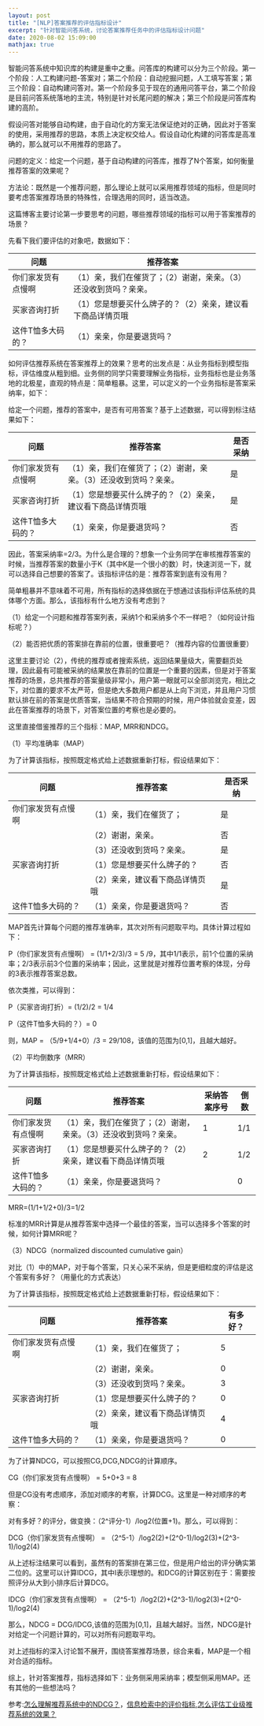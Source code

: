 ```yaml
---
layout: post
title: "[NLP]答案推荐的评估指标设计"
excerpt: "针对智能问答系统，讨论答案推荐任务中的评估指标设计问题"
date: 2020-08-02 15:09:00
mathjax: true
---
```


智能问答系统中知识库的构建是重中之重。问答库的构建可以分为三个阶段。第一个阶段：人工构建问题-答案对；第二个阶段：自动挖掘问题，人工填写答案；第三个阶段：自动构建问答对。第一个阶段多见于现在的通用问答平台，第二个阶段是目前问答系统落地的主流，特别是针对长尾问题的解决；第三个阶段是问答库构建的高阶。

假设问答对能够自动构建，由于自动化的方案无法保证绝对的正确，因此对于答案的使用，采用推荐的思路，本质上决定权交给人。假设自动化构建的问答库是高准确的，那么就可以不用推荐的思路了。

问题的定义：给定一个问题，基于自动构建的问答库，推荐了N个答案，如何衡量推荐答案的效果呢？

方法论：既然是一个推荐问题，那么理论上就可以采用推荐领域的指标，但是同时要考虑答案推荐场景的特殊性，合理选用的同时，适当改造。

这篇博客主要讨论第一步要思考的问题，哪些推荐领域的指标可以用于答案推荐的场景？

先看下我们要评估的对象吧，数据如下：

|问题|推荐答案|
|------|------|
|你们家发货有点慢啊|（1）亲，我们在催货了；（2）谢谢，亲亲。（3）还没收到货吗？亲亲。|
|买家咨询打折|（1）您是想要买什么牌子的？（2）亲亲，建议看下商品详情页哦|
|这件T恤多大码的？|（1）亲亲，你是要退货吗？|

如何评估推荐系统在答案推荐上的效果？思考的出发点是：从业务指标到模型指标，评估维度从粗到细。业务侧的同学只需要理解业务指标，业务指标也是业务落地的北极星，直观的特点是：简单粗暴。这里，可以定义的一个业务指标是答案采纳率，如下：

给定一个问题，推荐的答案中，是否有可用答案？基于上述数据，可以得到标注结果如下：

|问题|推荐答案|是否采纳|
|------|------|------|
|你们家发货有点慢啊|（1）亲，我们在催货了；（2）谢谢，亲亲。（3）还没收到货吗？亲亲。|是|
|买家咨询打折|（1）您是想要买什么牌子的？（2）亲亲，建议看下商品详情页哦|是|
|这件T恤多大码的？|（1）亲亲，你是要退货吗？|否|

因此，答案采纳率=2/3。为什么是合理的？想象一个业务同学在审核推荐答案的时候，当推荐答案的数量小于K（其中K是一个很小的数）时，快速浏览一下，就可以选择自己想要的答案了。该指标评估的是：推荐答案到底有没有用？

简单粗暴并不意味着不可用，所有指标的选择依据在于想通过该指标评估系统的具体哪个方面。那么，该指标有什么地方没有考虑到？

（1）给定一个问题和推荐答案列表，采纳1个和采纳多个不一样吧？（如何设计指标呢？）

（2）能否把优质的答案排在靠前的位置，很重要吧？（推荐内容的位置很重要）

这里主要讨论（2），传统的推荐或者搜索系统，返回结果量级大，需要翻页处理，因此最有可能被采纳的结果放在靠前的位置是一个重要的因素，但是对于答案推荐的场景，总共推荐的答案量级非常小，用户第一眼就可以全部浏览完，相比之下，对位置的要求不太严苛，但是绝大多数用户都是从上向下浏览，并且用户习惯默认排在前的答案是优质答案，当结果不符合预期的时候，用户体验就会变差，因此在答案推荐的场景下，对答案位置的考察也是必要的。

这里直接借鉴推荐的三个指标：MAP, MRR和NDCG。

（1）平均准确率（MAP）

为了计算该指标，按照既定格式给上述数据重新打标，假设结果如下：

问题|推荐答案|是否采纳|
|------|------|------|
|你们家发货有点慢啊|（1）亲，我们在催货了；|是|
||（2）谢谢，亲亲。|否|
||（3）还没收到货吗？亲亲。|是|
|买家咨询打折|（1）您是想要买什么牌子的？|否|
||（2）亲亲，建议看下商品详情页哦|是|
|这件T恤多大码的？|（1）亲亲，你是要退货吗？|否|

MAP首先计算每个问题的推荐准确率，其次对所有问题取平均。具体计算过程如下：

P（你们家发货有点慢啊） = (1/1+2/3)/3 = 5 /9，其中1/1表示，前1个位置的采纳率；2/3表示前3个位置的采纳率；因此，这里就是对推荐位置考察的体现，分母的3表示推荐答案总数。

依次类推，可以得到：

P（买家咨询打折）= (1/2)/2  = 1/4

P（这件T恤多大码的？）= 0

则，MAP = （5/9+1/4+0）/3 = 29/108，该值的范围为[0,1]，且越大越好。

（2）平均倒数序（MRR）

为了计算该指标，按照既定格式给上述数据重新打标，假设结果如下：

|问题|推荐答案|采纳答案序号|倒数|
|------|------|------|------|
|你们家发货有点慢啊|（1）亲，我们在催货了；（2）谢谢，亲亲。（3）还没收到货吗？亲亲。|1|1/1|
|买家咨询打折|（1）您是想要买什么牌子的？（2）亲亲，建议看下商品详情页哦|2|1/2|
|这件T恤多大码的？|（1）亲亲，你是要退货吗？||0|

MRR=(1/1+1/2+0)/3=1/2

标准的MRR计算是从推荐答案中选择一个最佳的答案，当可以选择多个答案的时候，如何计算MRR呢？

（3）NDCG（normalized discounted cumulative gain）

对比（1）中的MAP，对于每个答案，只关心采不采纳，但是更细粒度的评估是这个答案有多好？（用量化的方式表达）

为了计算该指标，按照既定格式给上述数据重新打标，假设结果如下：

问题|推荐答案|有多好？|
|------|------|------|
|你们家发货有点慢啊|（1）亲，我们在催货了；|5|
||（2）谢谢，亲亲。|0|
||（3）还没收到货吗？亲亲。|3|
|买家咨询打折|（1）您是想要买什么牌子的？|0|
||（2）亲亲，建议看下商品详情页哦|4|
|这件T恤多大码的？|（1）亲亲，你是要退货吗？|0|

为了计算NDCG，可以按照CG,DCG,NDCG的计算顺序。

CG（你们家发货有点慢啊） = 5+0+3 = 8

但是CG没有考虑顺序，添加对顺序的考察，计算DCG。这里是一种对顺序的考察：

对有多好？的评分，做变换：（2^评分-1）/log2(位置+1)。那么，可以得到：

DCG（你们家发货有点慢啊） = （2^5-1）/log2(2)+(2^0-1)/log2(3)+(2^3-1)/log2(4)

从上述标注结果可以看到，虽然有的答案排在第三位，但是用户给出的评分确实第二位的。这里可以计算IDCG，其中I表示理想的。和DCG的计算区别在于：需要按照评分从大到小排序后计算DCG。

IDCG（你们家发货有点慢啊） = （2^5-1）/log2(2)+(2^3-1)/log2(3)+(2^0-1)/log2(4)

那么，NDCG = DCG/IDCG,该值的范围为[0,1]，且越大越好。当然，NDCG是针对给定一个问题计算的，可以对所有问题取平均。

对上述指标的深入讨论暂不展开，围绕答案推荐场景，综合来看，MAP是一个相对合适的指标。

综上，针对答案推荐，指标选择如下：业务侧采用采纳率；模型侧采用MAP。还有其他的一些想法吗？

参考:[怎么理解推荐系统中的NDCG？](http://sofasofa.io/forum_main_post.php?postid=1002561)，[信息检索中的评价指标](https://www.cnblogs.com/ywl925/archive/2013/08/16/3262209.html),[怎么评估工业级推荐系统的效果？](https://www.infoq.cn/article/Hz_w4DA4RdeBvdBVVfbX)




